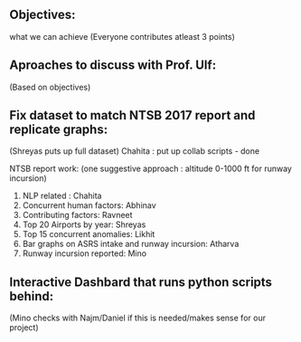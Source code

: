 ## Objectives: 
what we can achieve
(Everyone contributes atleast 3 points)


## Aproaches to discuss with Prof. Ulf:
(Based on objectives)

## Fix dataset to match NTSB 2017 report and replicate graphs:
(Shreyas puts up full dataset)
Chahita : put up collab scripts  - done

NTSB report work: (one suggestive approach : altitude 0-1000 ft for runway incursion)
1. NLP related : Chahita
2. Concurrent human factors: Abhinav
3. Contributing factors: Ravneet
4. Top 20 Airports by year: Shreyas
5. Top 15 concurrent anomalies: Likhit
6. Bar graphs on ASRS intake and runway incursion: Atharva
7. Runway incursion reported: Mino

## Interactive Dashbard that runs python scripts behind:
(Mino checks with Najm/Daniel if this is needed/makes sense for our project)

